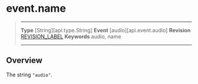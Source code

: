 
# event.name

> --------------------- ------------------------------------------------------------------------------------------
> __Type__              [String][api.type.String]
> __Event__             [audio][api.event.audio]
> __Revision__          [REVISION_LABEL](REVISION_URL)
> __Keywords__          audio, name
> --------------------- ------------------------------------------------------------------------------------------

## Overview

The string `"audio"`.